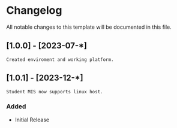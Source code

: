 # Changelog

All notable changes to this template will be documented in this file.

## [1.0.0] - [2023-07-*]
    Created enviroment and working platform.
## [1.0.1] - [2023-12-*]
    Student MIS now supports linux host.
    

### Added

- Initial Release
